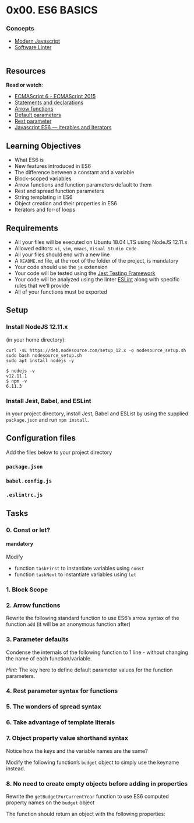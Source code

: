 <!DOCTYPE html>
<html lang="en">
  <head>
      
  </head>

  <body>
    <div class="container">
      <div class="project row">
        <div class="col-xs-12 col-md-10 col-lg-8 contains-images">
            <h1 class="gap">0x00. ES6 BASICS</h1>
        </div>
      </div> 
      <div class="panel panel-default">
        <div class="panel-heading">
             <h3 class="panel-title">Concepts</h3>
        </div>
        <div class="panel-body">
            <ul>
                <li>
                 <a href="/concepts/541">Modern Javascript</a>
                </li>
                <li>
                 <a href="/concepts/542">Software Linter</a>
                </li>
            </ul>
        </div>
  </div>
  <div class="panel panel-default" id="project-description">
    <div class="panel-body">
        <p><img src="https://s3.amazonaws.com/alx-intranet.hbtn.io/uploads/medias/2019/12/08806026ef621f900121.png?X-Amz-Algorithm=AWS4-HMAC-SHA256&X-Amz-Credential=AKIARDDGGGOUSBVO6H7D%2F20240102%2Fus-east-1%2Fs3%2Faws4_request&X-Amz-Date=20240102T054802Z&X-Amz-Expires=86400&X-Amz-SignedHeaders=host&X-Amz-Signature=c01cc4306d709571cc4996bc8c850f963a666a662e9c879070a4e07aa83931bc" alt="" loading='lazy' style="" /></p>
        <h2>Resources</h2>
        <p><strong>Read or watch</strong>:</p>
        <ul>
            <li><a href="/rltoken/NW1dFLFExQ12_hD8yvkV3A" title="ECMAScript 6 - ECMAScript 2015" target="_blank">ECMAScript 6 - ECMAScript 2015</a></li>
            <li><a href="/rltoken/sroRUsUvOZV28V99MHDenw" title="Statements and declarations" target="_blank">Statements and declarations</a></li>
            <li><a href="/rltoken/N2WLylppCtkkX3YFFtyUHw" title="Arrow functions" target="_blank">Arrow functions</a></li>
            <li><a href="/rltoken/kbw9gMO6sdeOKAY23SYVgA" title="Default parameters" target="_blank">Default parameters</a></li>
            <li><a href="/rltoken/erZfCvacuGVk9z1CQlJvYQ" title="Rest parameter" target="_blank">Rest parameter</a></li>
            <li><a href="/rltoken/d-ywF0As4yiTsobm9rtGZw" title="Javascript ES6 — Iterables and Iterators" target="_blank">Javascript ES6 — Iterables and Iterators</a></li>
        </ul>
        <h2>Learning Objectives</h2>
        <ul>
            <li>What ES6 is</li>
            <li>New features introduced in ES6</li>
            <li>The difference between a constant and a variable</li>
            <li>Block-scoped variables</li>
            <li>Arrow functions and function parameters default to them</li>
            <li>Rest and spread function parameters</li>
            <li>String templating in ES6</li>
            <li>Object creation and their properties in ES6</li>
            <li>Iterators and for-of loops</li>
        </ul>
        <h2>Requirements</h2>
<ul>
<li>All your files will be executed on Ubuntu 18.04 LTS using NodeJS 12.11.x</li>
<li>Allowed editors: <code>vi</code>, <code>vim</code>, <code>emacs</code>, <code>Visual Studio Code</code></li>
<li>All your files should end with a new line</li>
<li>A <code>README.md</code> file, at the root of the folder of the project, is mandatory</li>
<li>Your code should use the <code>js</code> extension</li>
<li>Your code will be tested using the <a href="/rltoken/ECZpKsJ3fm1qRA7lDyhd_Q" title="Jest Testing Framework" target="_blank">Jest Testing Framework</a></li>
<li>Your code will be analyzed using the linter <a href="/rltoken/Ttd9w5jERwTErJW3DDbVoQ" title="ESLint" target="_blank">ESLint</a> along with specific rules that we&rsquo;ll provide</li>
<li>All of your functions must be exported</li>
</ul>

<h2>Setup</h2>

<h3>Install NodeJS 12.11.x</h3>

<p>(in your home directory): </p>

<pre><code>curl -sL https://deb.nodesource.com/setup_12.x -o nodesource_setup.sh
sudo bash nodesource_setup.sh
sudo apt install nodejs -y
</code></pre>

<pre><code>$ nodejs -v
v12.11.1
$ npm -v
6.11.3
</code></pre>

<h3>Install Jest, Babel, and ESLint</h3>

<p>in your project directory, install Jest, Babel and ESList by using the supplied <code>package.json</code> and run <code>npm install</code>.</p>

<h2>Configuration files</h2>

<p>Add the files below to your project directory</p>

<h3><code>package.json</code></h3>
</code>
</pre>
</details>
<h3><code>babel.config.js</code></h3>
</code>
</pre>
</details>
<h3><code>.eslintrc.js</code></h3>

  </div>
</div>
    <h2 class="gap">Tasks</h2>
    <div class="panel-heading panel-heading-actions">
    <h3 class="panel-title">
      0. Const or let?
    </h3>
    <div>
        <span class=>
          <h4>mandatory</h4>
        </span>
    </div>
  </div>

  <div class="panel-body">
    <span id="user_id" data-id="251885"></span>
    <p>Modify</p>

<ul>
<li>function <code>taskFirst</code> to instantiate variables using <code>const</code></li>
<li>function <code>taskNext</code> to instantiate variables using <code>let</code></li>
</ul>

 </div>
   <div class="panel-heading panel-heading-actions">
    <h3 class="panel-title">
      1. Block Scope
    </h3>
</div>

  <div class="panel-body">
    <span id="user_id" data-id="251885"></span>
  </div>

  <div class="list-group">
    <div class="panel-heading panel-heading-actions">
    <h3 class="panel-title">
      2. Arrow functions
    </h3>
  </div>
     <!-- Task Body -->
    <p>Rewrite the following standard function to use ES6&rsquo;s arrow syntax of the function <code>add</code> (it will be an anonymous function after)</p>
  </div>
</div>
  <div class="panel-heading panel-heading-actions">
    <h3 class="panel-title">
      3. Parameter defaults
    </h3>
  </div>
  <div class="panel-body">
    <span id="user_id" data-id="251885"></span>
     <p>Condense the internals of the following function to 1 line - without changing the name of each function/variable. </p>
     <p><em>Hint:</em> The key here to define default parameter values for the function parameters.</p>
  </div>
        
  </div>
</div>
   <div class="panel-heading panel-heading-actions">
    <h3 class="panel-title">
      4. Rest parameter syntax for functions
    </h3>
    
  </div>
    
  <div class="panel-heading panel-heading-actions">
    <h3 class="panel-title">
      5. The wonders of spread syntax
    </h3>

  </div>
   <div class="panel-heading panel-heading-actions">
    <h3 class="panel-title">
      6. Take advantage of template literals
    </h3>
    
  </div>

  <div class="panel-body">
    <span id="user_id" data-id="251885"></span>
   </div>
    </div>
    <div class="panel-heading panel-heading-actions">
    <h3 class="panel-title">
      7. Object property value shorthand syntax
    </h3>
      <!-- Progress vs Score -->
    <!-- Task Body -->
    <p>Notice how the keys and the variable names are the same?</p>

<p>Modify the following function&rsquo;s <code>budget</code> object to simply use the keyname instead.</p>
 </div>
</div>

  <div class="panel-heading panel-heading-actions">
    <h3 class="panel-title">
      8. No need to create empty objects before adding in properties
    </h3>
   
  </div>

  <div class="panel-body">
    <span id="user_id" data-id="251885"></span>
    <!-- Progress vs Score -->
    <!-- Task Body -->
    <p>Rewrite the <code>getBudgetForCurrentYear</code> function to use ES6 computed property names on the <code>budget</code> object</p>

<p>The function should return an object with the following properties:</p>

  </div>
</div>
  

  </body>
</html>
